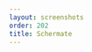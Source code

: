 ```yaml
---
layout: screenshots
order: 202
title: Schermate
---
```

  <a href="/resources/remmina-plugin-webkit/archive/latest/italian/general.png"
    data-caption="Impostazioni generali"></a>
  <a href="/resources/remmina-plugin-webkit/archive/latest/italian/advanced.png"
    data-caption="Impostazioni avanzate"></a>
  <a href="/resources/remmina-plugin-webkit/archive/latest/italian/integrated.png"
    data-caption="Browser integrato"></a>
  <a href="/resources/remmina-plugin-webkit/archive/latest/italian/detached.png"
    data-caption="Finestra browser scollegata"></a>
